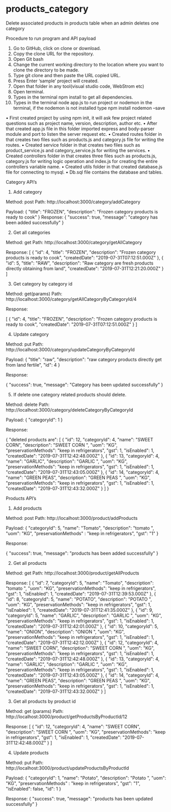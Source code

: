 # products_category
Delete associated products in products table when an admin deletes one category


Procedure to run program and API payload
1)	Go to GitHub, click on clone or download.
2)	 Copy the clone URL for the repository.
3)	Open Git bash
4)	Change the current working directory to the location where you want to clone the directory to be made.
5)	Type git clone and then paste the URL copied URL.
6)	Press Enter ‘sample’ project will created.
7)	Open that folder in any tool(visual studio code, WebStrom etc)
8)	Open terminal.
9)	Types in the terminal npm install to get all dependencies.
10)	Types in the terminal node app.js to run project or nodemon in the terminal, if the nodemon is not installed type npm install nodemon –save


•	First created project by using npm init,  it will ask few project related questions such as project name, version, description, author etc.
•	After that created app.js file in this folder imported express and body-parser module and port to listen the server request etc.
•	Created routes folder in that creates two files such as products.js and category.js file for writing the routes.
•	Created service folder in that creates two files such as product_service.js and category_service.js for writing the services.
•	Created controllers folder in that creates three files such as products.js, category.js for writing logic operation and index.js for creating the entire controllers variable name.
•	Created utils folder in that created database.js file for connecting to mysql.
•	Db.sql file contains the database and tables.

Category API’s

 1) Add category

 Method: post
 Path: http://localhost:3000/category/addCategory

 Payload: 
 {
	"title": "FROZEN",
	"description": "Frozen category products is ready to cook"
}
Response:
{
    "success": true,
    "message": "category has been added successfully"
}
	
2) Get all categories

Method: get
Path:  http://localhost:3000/category/getAllCategory


Response:
[
    {
        "id": 4,
        "title": "FROZEN",
        "description": "Frozen category products is ready to cook",
        "createdDate": "2019-07-31T07:12:51.000Z"
    },
    {
        "id": 5,
        "title": "RAW",
        "description": "Raw category are fresh products directly obtaining from land",
        "createdDate": "2019-07-31T12:21:20.000Z"
    }
]



3) Get category by category id

Method: get(params)
Path: http://localhost:3000/category/getAllCategoryByCategoryId/4

Response: 

[
    {
        "id": 4,
        "title": "FROZEN",
        "description": "Frozen category products is ready to cook",
        "createdDate": "2019-07-31T07:12:51.000Z"
    }
]

4) Update category

Method:  put
Path: http://localhost:3000/category/updateCategoryByCategoryId

Payload:
{
	"title": "raw",
	"description": "raw category products directly get from land fertile",
	"id": 4
}

Response:

{
    "success": true,
    "message": "Category has been updated successfully"
}

5) If delete one category related products should delete.

Method: delete
Path: http://localhost:3000/category/deleteCategoryByCategoryId

Payload: 
{
	"categoryId": 1
}

Response:

{
    "deleted products are": [
        {
            "id": 12,
            "categoryId": 4,
            "name": "SWEET CORN",
            "description": "SWEET CORN ",
            "uom": "KG",
            "preservationMethods": "keep in refrigerators",
            "gst": 1,
            "isEnabled": 1,
            "createdDate": "2019-07-31T12:42:48.000Z"
        },
        {
            "id": 13,
            "categoryId": 4,
            "name": "GARLIC",
            "description": "GARLIC ",
            "uom": "KG",
            "preservationMethods": "keep in refrigerators",
            "gst": 1,
            "isEnabled": 1,
            "createdDate": "2019-07-31T12:43:05.000Z"
        },
        {
            "id": 14,
            "categoryId": 4,
            "name": "GREEN PEAS",
            "description": "GREEN PEAS ",
            "uom": "KG",
            "preservationMethods": "keep in refrigerators",
            "gst": 1,
            "isEnabled": 1,
            "createdDate": "2019-07-31T12:43:32.000Z"
        }
    ]
} 






Products API’s

1) Add products

Method: post
Path: http://localhost:3000/product/addProducts

Payload:
{
	"categoryId": 5,
	"name": "Tomato",
	"description": "tomato ",
	"uom": "KG",
	"preservationMethods" : "keep in refrigerators",
	"gst": "1"
}

Response: 

{
    "success": true,
    "message": "products has been added successfully"
}

2) Get all products

Method: get
Path: http://localhost:3000/product/getAllProducts



Response: 
[
    {
        "id": 7,
        "categoryId": 5,
        "name": "Tomato",
        "description": "tomato ",
        "uom": "KG",
        "preservationMethods": "keep in refrigerators",
        "gst": 1,
        "isEnabled": 1,
        "createdDate": "2019-07-31T12:39:53.000Z"
    },
    {
        "id": 8,
        "categoryId": 5,
        "name": "POTATO",
        "description": "POTATO ",
        "uom": "KG",
        "preservationMethods": "keep in refrigerators",
        "gst": 1,
        "isEnabled": 1,
        "createdDate": "2019-07-31T12:41:35.000Z"
    },
    {
        "id": 9,
        "categoryId": 5,
        "name": "GARLIC",
        "description": "GARLIC ",
        "uom": "KG",
        "preservationMethods": "keep in refrigerators",
        "gst": 1,
        "isEnabled": 1,
        "createdDate": "2019-07-31T12:42:01.000Z"
    },
    {
        "id": 10,
        "categoryId": 5,
        "name": "ONION",
        "description": "ONION ",
        "uom": "KG",
        "preservationMethods": "keep in refrigerators",
        "gst": 1,
        "isEnabled": 1,
        "createdDate": "2019-07-31T12:42:12.000Z"
    },
    {
        "id": 12,
        "categoryId": 4,
        "name": "SWEET CORN",
        "description": "SWEET CORN ",
        "uom": "KG",
        "preservationMethods": "keep in refrigerators",
        "gst": 1,
        "isEnabled": 1,
        "createdDate": "2019-07-31T12:42:48.000Z"
    },
    {
        "id": 13,
        "categoryId": 4,
        "name": "GARLIC",
        "description": "GARLIC ",
        "uom": "KG",
        "preservationMethods": "keep in refrigerators",
        "gst": 1,
        "isEnabled": 1,
        "createdDate": "2019-07-31T12:43:05.000Z"
    },
    {
        "id": 14,
        "categoryId": 4,
        "name": "GREEN PEAS",
        "description": "GREEN PEAS ",
        "uom": "KG",
        "preservationMethods": "keep in refrigerators",
        "gst": 1,
        "isEnabled": 1,
        "createdDate": "2019-07-31T12:43:32.000Z"
    }
]

3) Get all products by product id

Method: get (params)
Path: http://localhost:3000/product/getProductsByProductId/12


Response:
[
    {
        "id": 12,
        "categoryId": 4,
        "name": "SWEET CORN",
        "description": "SWEET CORN ",
        "uom": "KG",
        "preservationMethods": "keep in refrigerators",
        "gst": 1,
        "isEnabled": 1,
        "createdDate": "2019-07-31T12:42:48.000Z"
    }
]

4) Update products 

Method: put
Path: http://localhost:3000/product/updateProductsByProductId

Payload:
{
	"categoryId": 1,
	"name": "Potato",
	"description": "Potato ",
	"uom": "KG",
	"preservationMethods" : "keep in refrigerators",
	"gst": "1",
	"isEnabled": false,
	"id": 1
}

Response:
{
    "success": true,
    "message": "products has been updated successfully"
}



